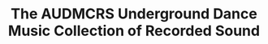 ---
ee_id_show: '4120'
title: The AUDMCRS Underground Dance Music Collection of Recorded Sound
url: the-audmcrs-underground-dace-music-collection-of-recorded-sound
live_url: https://www.newmuseum.org/exhibitions/view/the-audmcrs-underground-dance-music-collection-of-recorded-sound
year: '2013'
venue: Newmuseum.org
state_country: Cyberspace
type:
dates:
wwwnews:
wwweblast:
pitch: Gotta luv these virtual shows(!) Linked to the AUDMCRS Underground Dance Music
  Collection of Recorded Sound.
ps:
credits:
download:
layout: shows
---